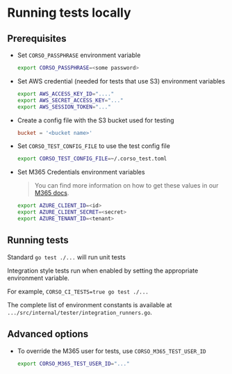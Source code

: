 # Running tests locally

## Prerequisites

- Set `CORSO_PASSPHRASE` environment variable

    ```bash
    export CORSO_PASSPHRASE=<some password>
    ```

- Set AWS credential (needed for tests that use S3) environment variables

    ```bash
    export AWS_ACCESS_KEY_ID="...."
    export AWS_SECRET_ACCESS_KEY="..."
    export AWS_SESSION_TOKEN="..."
    ```

- Create a config file with the S3 bucket used for testing

    ```toml
    bucket = '<bucket name>'
    ```

- Set `CORSO_TEST_CONFIG_FILE` to use the test config file

    ```bash
    export CORSO_TEST_CONFIG_FILE=~/.corso_test.toml
    ```

- Set M365 Credentials environment variables

    > You can find more information on how to get these values in our [M365 docs](../../setup/m365_access/).

    ```bash
    export AZURE_CLIENT_ID=<id>
    export AZURE_CLIENT_SECRET=<secret>
    export AZURE_TENANT_ID=<tenant>
    ```

## Running tests

Standard `go test ./...` will run unit tests

Integration style tests run when enabled by setting the appropriate environment variable.

For example, `CORSO_CI_TESTS=true go test ./...`

The complete list of environment constants is available at
`.../src/internal/tester/integration_runners.go`.

## Advanced options

- To override the M365 user for tests, use `CORSO_M365_TEST_USER_ID`

    ```bash
    export CORSO_M365_TEST_USER_ID="..."
    ```
